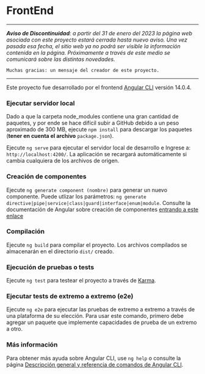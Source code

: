 # FrontEnd
---
***Aviso de Discontinuidad**: a partir del 31 de enero del 2023 la página web asociada con este proyecto estará cerrada hasta nuevo aviso. Una vez pasada esa fecha, el sitio web ya no podrá ser visible la información contenida en la página. Próximamente a través de este medio se comunicará sobre las distintas novedades.*

`Muchas gracias: un mensaje del creador de este proyecto.`

---

Este proyecto fue desarrollado por el frontend [Angular CLI](https://github.com/angular/angular-cli) versión 14.0.4.

### Ejecutar servidor local
Dado a que la carpeta node_modules contiene una gran cantidad de paquetes, y por ende se hace difícil subir a GitHub debido a un peso aproximado de 300 MB, ejecute `npm install` para descargar los paquetes (**tener en cuenta el archivo** `package.json`).

Ejecute `ng serve` para ejecutar el servidor local de desarrollo e Ingrese a: `http://localhost:4200/`. La aplicación se recargará automáticamente si cambia cualquiera de los archivos de origen.

### Creación de componentes

Ejecute `ng generate component (nombre)` para generar un nuevo componente. Puede utlizar los parámetros: `ng generate directive|pipe|service|class|guard|interface|enum|module`. Consulte la documentación de Angular sobre creación de componentes [entrando a este enlace](https://angular.io/guide/component-overview)

### Compilación

Ejecute `ng build` para compilar el proyecto. Los archivos compilados se almacenarán en el directorio `dist/` creado.

### Ejecución de pruebas o tests

Ejecute `ng test` para testear el proyecto a través de [Karma](https://karma-runner.github.io).

### Ejecutar tests de extremo a extremo (e2e)

Ejecute `ng e2e` para ejecutar las pruebas de extremo a extremo a través de una plataforma de su elección. Para usar este comando, primero debe agregar un paquete que implemente capacidades de prueba de un extremo a otro.

### Más información

Para obtener más ayuda sobre Angular CLI, use `ng help` o consulte la página [Descripción general y referencia de comandos de Angular CLI](https://angular.io/cli).
